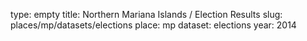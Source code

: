 type: empty
title: Northern Mariana Islands / Election Results
slug: places/mp/datasets/elections
place: mp
dataset: elections
year: 2014
